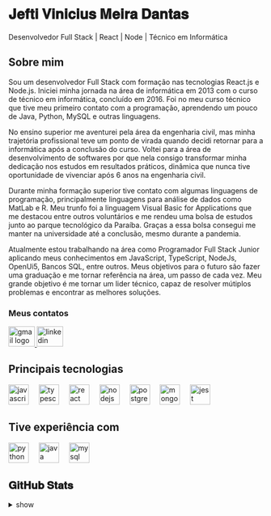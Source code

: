 # 𝐉𝐞𝐟𝐭𝐢 𝐕𝐢𝐧𝐢𝐜𝐢𝐮𝐬 𝐌𝐞𝐢𝐫𝐚 𝐃𝐚𝐧𝐭𝐚𝐬

Desenvolvedor Full Stack | React | Node | Técnico em Informática

## Sobre mim

Sou um desenvolvedor Full Stack com formação nas tecnologias React.js e Node.js. Iniciei minha jornada na área de informática em 2013 com o curso de técnico em informática, concluído em 2016. Foi no meu curso técnico que tive meu primeiro contato com a programação, aprendendo um pouco de Java, Python, MySQL e outras linguagens.

No ensino superior me aventurei pela área da engenharia civil, mas minha trajetória profissional teve um ponto de virada quando decidi retornar para a informática após a conclusão do curso. Voltei para a área de desenvolvimento de softwares por que nela consigo transformar minha dedicação nos estudos em resultados práticos, dinâmica que nunca tive oportunidade de vivenciar após 6 anos na engenharia civil.

Durante minha formação superior tive contato com algumas linguagens de programação, principalmente linguagens para análise de dados como MatLab e R. Meu trunfo foi a linguagem Visual Basic for Applications que me destacou entre outros voluntários e me rendeu uma bolsa de estudos junto ao parque tecnológico da Paraíba. Graças a essa bolsa consegui me manter na universidade até a conclusão, mesmo durante a pandemia.

Atualmente estou trabalhando na área como Programador Full Stack Junior aplicando meus conhecimentos em JavaScript, TypeScript, NodeJs, OpenUi5, Bancos SQL, entre outros. Meus objetivos para o futuro são fazer uma graduação e me tornar referência na área, um passo de cada vez. Meu grande objetivo é me tornar um lider técnico, capaz de resolver mútiplos problemas e encontrar as melhores soluções.

### Meus contatos
<div align="left">
  <a href="mailto:jeftimeira@gmail.com" target="_blank">
    <img src="https://raw.githubusercontent.com/maurodesouza/profile-readme-generator/master/src/assets/icons/social/gmail/default.svg" width="52" height="40" alt="gmail logo"  title="Gmail"/>
  </a>
  <a href="https://www.linkedin.com/in/jefti-vinicius/" target="_blank">
    <img src="https://raw.githubusercontent.com/maurodesouza/profile-readme-generator/master/src/assets/icons/social/linkedin/default.svg" width="52" height="40" alt="linkedin logo"  title="Linkedin"/>
  </a>
</div>

## Principais tecnologias
<div align="left">
  <img src="https://cdn.jsdelivr.net/gh/devicons/devicon/icons/javascript/javascript-original.svg" height="40" alt="javascript logo"  title="javascript" />
  <img width="12" />
  <img src="https://cdn.jsdelivr.net/gh/devicons/devicon/icons/typescript/typescript-original.svg" height="40" alt="typescript logo"  title="TypeScript"/>
  <img width="12" />
  <img src="https://cdn.jsdelivr.net/gh/devicons/devicon/icons/react/react-original.svg" height="40" alt="react logo"  title="React"/>
  <img width="12" />
  <img src="https://cdn.jsdelivr.net/gh/devicons/devicon/icons/nodejs/nodejs-original.svg" height="40" alt="nodejs logo"  title="Node.Js"/>
  <img width="12" />
  <img src="https://cdn.jsdelivr.net/gh/devicons/devicon/icons/postgresql/postgresql-original.svg" height="40" alt="postgresql logo"  title="PostgreSQL"/>
  <img width="12" />
  <img src="https://cdn.jsdelivr.net/gh/devicons/devicon/icons/mongodb/mongodb-original.svg" height="40" alt="mongodb logo"  title="MongoDB"/>
  <img width="12" />
  <img src="https://cdn.jsdelivr.net/gh/devicons/devicon/icons/jest/jest-plain.svg" height="40" alt="jest logo"  title="Jest"/>
</div>

## Tive experiência com

<div align="left">
  <img src="https://cdn.jsdelivr.net/gh/devicons/devicon/icons/python/python-original.svg" height="40" alt="python logo" title="Python" />
  <img width="12" />
  <img src="https://cdn.jsdelivr.net/gh/devicons/devicon/icons/java/java-original.svg" height="40" alt="java logo"  title="Java"/>
  <img width="12" />
  <img src="https://cdn.jsdelivr.net/gh/devicons/devicon/icons/mysql/mysql-original.svg" height="40" alt="mysql logo"  title="MySQL"/>
</div>

###


 
## 𝐆𝐢𝐭𝐇𝐮𝐛 𝐒𝐭𝐚𝐭𝐬


<details>
  <summary>show</summary>
<div align="center">
  <img src="https://github-readme-stats.vercel.app/api?username=jefti&hide_title=false&hide_rank=false&show_icons=true&include_all_commits=true&count_private=true&disable_animations=false&theme=dracula&locale=en&hide_border=false&order=1" height="150" alt="stats graph"  />
  <img src="https://github-readme-stats.vercel.app/api/top-langs?username=jefti&locale=en&hide_title=false&layout=compact&card_width=320&langs_count=5&theme=dracula&hide_border=false&order=2" height="150" alt="languages graph"  />
</div>

</details>






